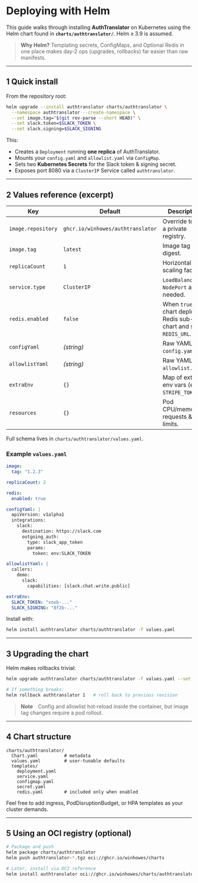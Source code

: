 # Deploying with Helm

This guide walks through installing **AuthTranslator** on Kubernetes using the Helm chart found in **`charts/authtranslator/`**. Helm ≥ 3.9 is assumed.

> **Why Helm?**  Templating secrets, ConfigMaps, and Optional Redis in one place makes day‑2 ops (upgrades, rollbacks) far easier than raw manifests.

---

## 1  Quick install

From the repository root:

```bash
helm upgrade --install authtranslator charts/authtranslator \
  --namespace authtranslator --create-namespace \
  --set image.tag="$(git rev-parse --short HEAD)" \
  --set slack.token=$SLACK_TOKEN \
  --set slack.signing=$SLACK_SIGNING
```

This:

* Creates a `Deployment` running **one replica** of AuthTranslator.
* Mounts your `config.yaml` and `allowlist.yaml` via `ConfigMap`.
* Sets two **Kubernetes Secrets** for the Slack token & signing secret.
* Exposes port 8080 via a `ClusterIP` Service called `authtranslator`.

---

## 2  Values reference (excerpt)

| Key                | Default                           | Description                                                        |
| ------------------ | --------------------------------- | ------------------------------------------------------------------ |
| `image.repository` | `ghcr.io/winhowes/authtranslator` | Override to use a private registry.                                |
| `image.tag`        | `latest`                          | Image tag or digest.                                               |
| `replicaCount`     | `1`                               | Horizontal scaling factor.                                         |
| `service.type`     | `ClusterIP`                       | `LoadBalancer` or `NodePort` as needed.                            |
| `redis.enabled`    | `false`                           | When `true`, chart deploys a Redis sub-chart and sets `REDIS_URL`. |
| `configYaml`       | *(string)*                        | Raw YAML for `config.yaml`.                                        |
| `allowlistYaml`    | *(string)*                        | Raw YAML for `allowlist.yaml`.                                     |
| `extraEnv`         | `{}`                              | Map of extra env vars (e.g., `STRIPE_TOKEN`).                      |
| `resources`        | `{}`                              | Pod CPU/memory requests & limits.                                  |

Full schema lives in `charts/authtranslator/values.yaml`.

### Example `values.yaml`

```yaml
image:
  tag: "1.2.3"

replicaCount: 2

redis:
  enabled: true

configYaml: |
  apiVersion: v1alpha1
  integrations:
    slack:
      destination: https://slack.com
      outgoing_auth:
        type: slack_app_token
        params:
          token: env:SLACK_TOKEN

allowlistYaml: |
  callers:
    demo:
      slack:
        capabilities: [slack.chat.write.public]

extraEnv:
  SLACK_TOKEN: "xoxb-..."
  SLACK_SIGNING: "8f2b-..."
```

Install with:

```bash
helm install authtranslator charts/authtranslator -f values.yaml
```

---

## 3  Upgrading the chart

Helm makes rollbacks trivial:

```bash
helm upgrade authtranslator charts/authtranslator -f values.yaml --set image.tag=1.2.4

# If something breaks:
helm rollback authtranslator 1   # roll back to previous revision
```

> **Note** Config and allowlist hot‑reload inside the container, but image tag changes require a pod rollout.

---

## 4  Chart structure

```text
charts/authtranslator/
  Chart.yaml          # metadata
  values.yaml         # user-tunable defaults
  templates/
    deployment.yaml
    service.yaml
    configmap.yaml
    secret.yaml
    redis.yaml        # included only when enabled
```

Feel free to add ingress, PodDisruptionBudget, or HPA templates as your cluster demands.

---

## 5  Using an OCI registry (optional)

```bash
# Package and push
helm package charts/authtranslator
helm push authtranslator-*.tgz oci://ghcr.io/winhowes/charts

# Later, install via OCI reference
helm install authtranslator oci://ghcr.io/winhowes/charts/authtranslator --version 1.2.3
```

